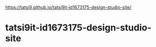 https://tatsi9.github.io/tatsi9it-id1673175-design-studio-site/ 





# tatsi9it-id1673175-design-studio-site
